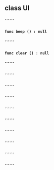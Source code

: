## class UI

#### ``````


#### ```func beep () : null```


#### ``````


#### ```func clear () : null```


#### ``````


#### ``````


#### ``````


#### ``````


#### ``````


#### ``````


#### ``````


#### ``````


#### ``````


#### ``````


